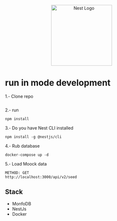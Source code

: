 <p align="center">
  <a href="http://nestjs.com/" target="blank"><img src="https://nestjs.com/img/logo-small.svg" width="200" alt="Nest Logo" /></a>
</p>

# run in mode development
1.- Clone repo
```
```
2.- run 
```
npm install
```
3.- Do you have Nest CLI installed
```
npm install -g @nestjs/cli
```
4.- Rub database
```
docker-compose up -d
```
5.- Load Moock data
```
METHOD: GET
http://localhost:3000/api/v2/seed
```

## Stack
* MonfoDB
* NestJs
* Docker